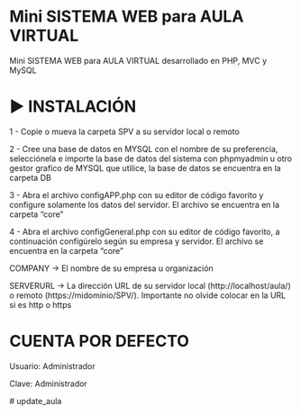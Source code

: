 # Mini SISTEMA WEB para AULA VIRTUAL
Mini SISTEMA WEB para AULA VIRTUAL desarrollado en PHP, MVC y MySQL

# ▶️ INSTALACIÓN
<p>1 - Copie o mueva la carpeta SPV a su servidor local o remoto</p>
<p>2 - Cree una base de datos en MYSQL con el nombre de su preferencia, 
selecciónela e importe la base de datos del sistema con phpmyadmin u otro gestor grafico de MYSQL que utilice, la base de datos se encuentra en la carpeta DB</p>
<p>3 - Abra el archivo configAPP.php con su editor de código favorito y configure solamente los datos del servidor. El archivo se encuentra en la carpeta “core”</p>
<p>4 - Abra el archivo configGeneral.php con su editor de código favorito, a continuación configúrelo según su empresa y servidor. El archivo se encuentra en la carpeta “core”</p>
<p>COMPANY -> El nombre de su empresa u organización
</p>
<p>SERVERURL -> La dirección URL de su servidor local (http://localhost/aula/) o remoto (https://midominio/SPV/). 
Importante no olvide colocar en la URL si es http o https</p>

# CUENTA POR DEFECTO
<p>Usuario: Administrador</p>
<p>Clave: Administrador</p>
#   u p d a t e _ a u l a  
 